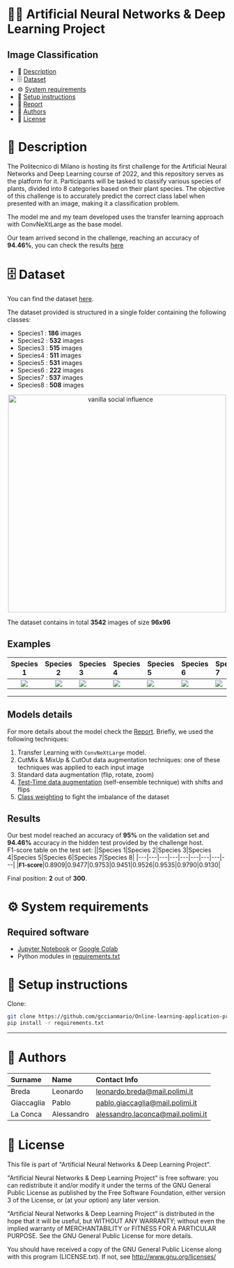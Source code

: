 # 🧠🌿 Artificial Neural Networks & Deep Learning Project

## Image Classification
- 📙 [Description](#-description)
- 🗄️ [Dataset](#%EF%B8%8F-dataset)
- ⚙ [System requirements️](#-system-requirements)
- 🚀 [Setup instructions](#-setup-instructions)
- 📜 [Report](Report.pdf)
- 🤵 [Authors](#-authors)
- 📝 [License](#-license)

# 📙 Description

The Politecnico di Milano is hosting its first challenge for the Artificial Neural Networks and Deep Learning course of 2022, and this repository serves as the platform for it. Participants will be tasked to classify various species of plants, divided into 8 categories based on their plant species. The objective of this challenge is to accurately predict the correct class label when presented with an image, making it a classification problem.

The model me and my team developed uses the transfer learning approach with ConvNeXtLarge as the base model.

Our team arrived second in the challenge, reaching an accuracy of **94.46%**, you can check the results [here](https://codalab.lisn.upsaclay.fr/competitions/8522#results)

# 🗄️ Dataset
You can find the dataset [here](original-data).

The dataset provided is structured in a single folder containing the following classes:
- Species1 : **186** images
- Species2 : **532** images
- Species3 : **515** images
- Species4 : **511** images
- Species5 : **531** images
- Species6 : **222** images
- Species7 : **537** images
- Species8 : **508** images 

<p align="center">
    <img src="https://github.com/pablogiaccaglia/an2dl-image-classification/blob/main/output.png" width="500" alt="vanilla social influence"/>
</p>

The dataset contains in total **3542** images of size **96x96**

## Examples

Species 1 |  Species 2 | Species 3 | Species 4 | Species 5 | Species 6 | Species 7 | Species 8
:-------------------------:|:-------------------------:|:-------------------------|:-------------------------|:-------------------------|:-------------------------|:-------------------------|:-------------------------:
![](https://github.com/pablogiaccaglia/an2dl-image-classification/blob/main/original_data/Species1/00000.jpg)| ![](https://github.com/pablogiaccaglia/an2dl-image-classification/blob/main/original_data/Species2/00000.jpg) | ![](https://github.com/pablogiaccaglia/an2dl-image-classification/blob/main/original_data/Species3/00000.jpg) | ![](https://github.com/pablogiaccaglia/an2dl-image-classification/blob/main/original_data/Species4/00000.jpg) | ![](https://github.com/pablogiaccaglia/an2dl-image-classification/blob/main/original_data/Species5/00000.jpg) | ![](https://github.com/pablogiaccaglia/an2dl-image-classification/blob/main/original_data/Species6/00000.jpg) | ![](https://github.com/pablogiaccaglia/an2dl-image-classification/blob/main/original_data/Species7/00000.jpg) | ![](https://github.com/pablogiaccaglia/an2dl-image-classification/blob/main/original_data/Species8/00000.jpg) 

---

## Models details
For more details about the model check the [Report](Report.pdf). Briefly, we used the following techniques:
1. Transfer Learning with `ConvNeXtLarge` model.
2. CutMix & MixUp & CutOut data augmentation techniques: one of these techniques was applied to each input image
3. Standard data augmentation (flip, rotate, zoom)
4. [Test-Time data augmentation](https://machinelearningmastery.com/how-to-use-test-time-augmentation-to-improve-model-performance-for-image-classification/) (self-ensemble technique) with shifts and flips
5. [Class weighting](https://www.tensorflow.org/tutorials/structured_data/imbalanced_data#class_weights) to fight the imbalance of the dataset

## Results
Our best model reached an accuracy of **95%** on the validation set and **94.46%** accuracy in the hidden test provided by the challenge host.\
F1-score table on the test set:
||Species 1|Species 2|Species 3|Species 4|Species 5|Species 6|Species 7|Species 8|
|---|---|---|---|---|---|---|---|---|
|**<font size = "2">F1-score</font>**|0.8909|0.9477|0.9753|0.9451|0.9526|0.9535|0.9790|0.9130|

Final position: **2** out of **300**.

# ⚙ System requirements

## Required software

- [Jupyter Notebook](https://jupyter.org) or [Google Colab](https://colab.research.google.com)
- Python modules in [requirements.txt](requirements.txt)

# 🚀 Setup instructions
Clone: 
```sh
git clone https://github.com/gccianmario/Online-learning-application-projects/
pip install -r requirements.txt
```

---

# 🤵 Authors
| Surname            | Name      | Contact Info                       |
|:-------------------|:----------|:-----------------------------------|
| Breda              | Leonardo | leonardo.breda@mail.polimi.it   |
| Giaccaglia         | Pablo     | pablo.giaccaglia@mail.polimi.it    |
| La Conca           | Alessandro      | alessandro.laconca@mail.polimi.it      |

# 📝 License

This file is part of "Artificial Neural Networks & Deep Learning Project".

"Artificial Neural Networks & Deep Learning Project" is free software: you can redistribute it and/or modify
it under the terms of the GNU General Public License as published by
the Free Software Foundation, either version 3 of the License, or
(at your option) any later version.

"Artificial Neural Networks & Deep Learning Project" is distributed in the hope that it will be useful,
but WITHOUT ANY WARRANTY; without even the implied warranty of
MERCHANTABILITY or FITNESS FOR A PARTICULAR PURPOSE.  See the
GNU General Public License for more details.

You should have received a copy of the GNU General Public License along
with this program (LICENSE.txt).  If not, see <http://www.gnu.org/licenses/>
